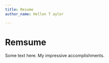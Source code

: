 ```yaml
---
title: Resume
author_name: Hellen T aylor

---
```


# Remsume

Some text here. My impressive accomplishments.